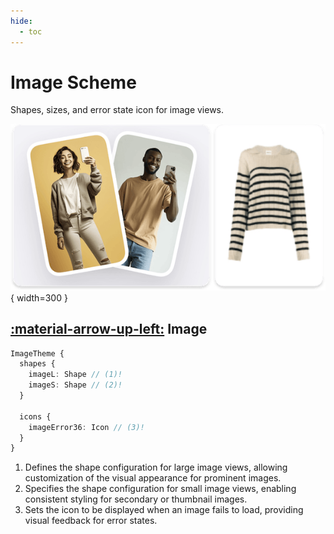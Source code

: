 ```yaml
---
hide:
  - toc
---
```

# Image Scheme

Shapes, sizes, and error state icon for image views.

![component](/media/components/images.png){ width=300 }

## [:material-arrow-up-left:](/sdk/developer/configuration/ui/theme/#theme) Image

```typescript
ImageTheme {
  shapes {
    imageL: Shape // (1)!
    imageS: Shape // (2)!
  }

  icons {
    imageError36: Icon // (3)!
  }
}

```

1. Defines the shape configuration for large image views, allowing customization of the visual appearance for prominent images.
2. Specifies the shape configuration for small image views, enabling consistent styling for secondary or thumbnail images.
3. Sets the icon to be displayed when an image fails to load, providing visual feedback for error states. 